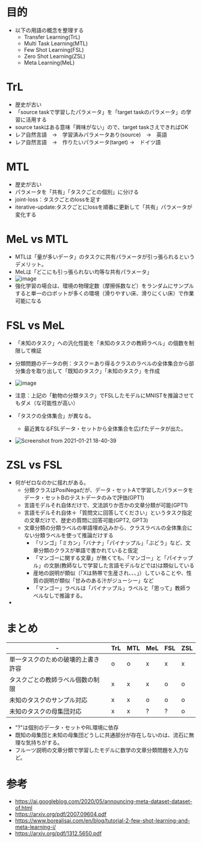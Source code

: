 # 目的
* 以下の用語の概念を整理する
  * Transfer Learning(TrL)
  * Multi Task Learning(MTL)
  * Few Shot Learning(FSL)
  * Zero Shot Learning(ZSL)
  * Meta Learning(MeL)

# TrL
* 歴史が古い
* 「source taskで学習したパラメータ」を「target taskのパラメータ」の学習に活用する
* source taskはある意味「興味がない」ので、target taskさえできればOK
* レア自然言語　→　学習済みパラメータあり(source)　→　英語
* レア自然言語　→　作りたいパラメータ(target) →　ドイツ語

# MTL
* 歴史が古い
* パラメータを「共有」「タスクごとの個別」に分ける
* joint-loss：タスクごとのlossを足す
* iterative-update:タスクごとにlossを順番に更新して「共有」パラメータが変化する

# MeL vs MTL
* MTLは「量が多いデータ」のタスクに共有パラメータが引っ張られるというデメリット。
* MeLは「どこにも引っ張られない均等な共有パラメータ」
* ![image](https://user-images.githubusercontent.com/19440811/105328730-b40fcb00-5c13-11eb-8dbb-94286629b619.png)
* 強化学習の場合は、環境の物理定数（摩擦係数など）をランダムにサンプルすると単一のロボットが多くの環境（滑りやすい床、滑りにくい床）で作業可能になる

# FSL vs MeL
* 「未知のタスク」への汎化性能を「未知のタスクの教師ラベル」の個数を制限して検証
* 分類問題のデータの例：タスク＝あり得るクラスのラベルの全体集合から部分集合を取り出して「既知のタスク」「未知のタスク」を作成

* ![image](https://user-images.githubusercontent.com/19440811/105331093-6a74af80-5c16-11eb-89bc-e0c8bd3c22c3.png)

* 注意：上記の「動物の分類タスク」でFSLしたモデルにMNISTを推論させてもダメ（な可能性が高い）
* 「タスクの全体集合」が異なる。
  * 最近異なるFSLデータ・セットから全体集合を広げたデータが出た。
* ![Screenshot from 2021-01-21 18-40-39](https://user-images.githubusercontent.com/19440811/105332667-34d0c600-5c18-11eb-91ba-476469436e75.png)


# ZSL vs FSL
* 何がゼロなのかに揺れがある。
  * 分類クラスはPosiNegaだが、データ・セットAで学習したパラメータをデータ・セットBのテストデータのみで評価(GPT1)
  * 言語モデルそれ自体だけで、文法誤りか否かの文章分類が可能(GPT1)
  * 言語モデルそれ自体＋「質問文に回答してください」というタスク指定の文章だけで、歴史の質問に回答可能(GPT2, GPT3)
  * 文章分類の分類ラベルの単語埋め込みから、クラスラベルの全体集合にない分類ラベルを使って推論だけする
      * 「リンゴ」「ミカン」「バナナ」「パイナップル」「ぶどう」など、文章分類のクラスが単語で書かれていると仮定
      * 「マンゴーに関する文章」が無くても、「マンゴー」と「パイナップル」の文脈(教師なしで学習した言語モデルなどでは)は類似している
      * 産地の説明が類似（「Xは熱帯で生産され、、、」）していることや、性質の説明が類似「甘みのある汁がジューシー」など
      * 「マンゴー」ラベルは「パイナップル」ラベルと「思って」教師ラベルなしで推論する。
* 

# まとめ


|-|TrL|MTL|MeL|FSL|ZSL|
|----|----|----|----|----|----|
|単一タスクのための破壊的上書き許容|o|o|x|x|x|
|タスクごとの教師ラベル個数の制限|x|x|x|o|o|
|未知のタスクのサンプル対応|x|x|o|o|o|
|未知のタスクの母集団対応|x|x|?|?|o|

* "?"は個別のデータ・セットやRL環境に依存
* 既知の母集団と未知の母集団どうしに共通部分が存在しないのは、流石に無理な気持ちがする。
* フルーツ説明の文章分類で学習したモデルに数学の文章分類問題を入力など。

# 参考
* https://ai.googleblog.com/2020/05/announcing-meta-dataset-dataset-of.html
* https://arxiv.org/pdf/2007.09604.pdf
* https://www.borealisai.com/en/blog/tutorial-2-few-shot-learning-and-meta-learning-i/
* https://arxiv.org/pdf/1312.5650.pdf
